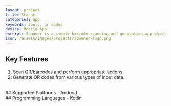 ```yaml
---
layout: project
title: Scanner
categories: app
keywords: tools, qr codes
device: Mobile App
excerpt: Scanner is a simple barcode scanning and generation app which allows you to scan different types of barcodes and generate QR codes from different types of data.
icon: /assets/images/projects/scanner-logo.png
---
```


## Key Features
1. Scan QR/barcodes and perform appropriate actions.
2. Generate QR codes from various types of input data.

<br>
## Supported Platforms
- Android

<br>
## Programming Languages
- Kotlin
